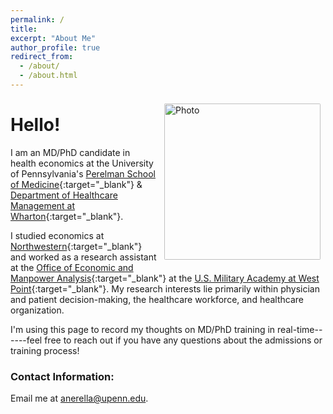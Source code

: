 ```yaml
---
permalink: /
title:
excerpt: "About Me"
author_profile: true
redirect_from:
  - /about/
  - /about.html
---
```


<img align="right" src="https://anikan314.github.io/images/nerella_headshot.jpg" alt="Photo" style="width: 250px; border-radius: 10px; padding: 8px 8px 8px 8px"/>

# Hello!

I am an MD/PhD candidate in health economics at the University of Pennsylvania's [Perelman School of Medicine](https://www.med.upenn.edu/){:target="_blank"} & [Department of Healthcare Management at Wharton](https://hcmg.wharton.upenn.edu/){:target="_blank"}. 

I studied economics at [Northwestern](https://economics.northwestern.edu/){:target="_blank"} and worked as a research assistant at the [Office of Economic and Manpower Analysis](https://oema.army.mil){:target="_blank"} at the [U.S. Military Academy at West Point](https://www.westpoint.edu/){:target="_blank"}. My research interests lie primarily within physician and patient decision-making, the healthcare workforce, and healthcare organization. 

I'm using this page to record my thoughts on MD/PhD training in real-time------feel free to reach out if you have any questions about the admissions or training process!

### Contact Information:
Email me at [anerella@upenn.edu](mailto:anerella@upenn.edu).

